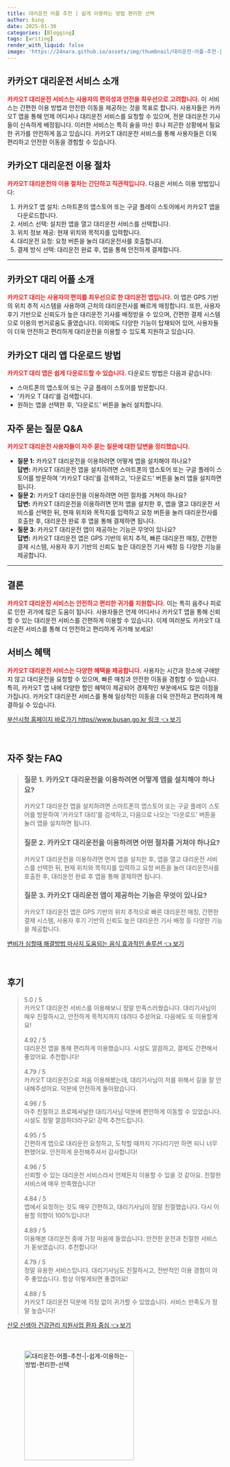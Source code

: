```yaml
---
title: 대리운전 어플 추천 | 쉽게 이용하는 방법 편리한 선택
author: bing
date: 2025-01-30
categories: [Blogging]
tags: [writing]
render_with_liquid: false
image: 'https://24nara.github.io/assets/img/thumbnail/대리운전-어플-추천-|-쉽게-이용하는-방법-편리한-선택.webp'
---
```



<h2 id='카카오T-대리운전-서비스-소개'>카카오T 대리운전 서비스 소개</h2>

<p><b><span style="color: #ee2323;">카카오T 대리운전 서비스는 사용자의 편의성과 안전을 최우선으로 고려합니다.</span></b> 이 서비스는 간편한 이용 방법과 안전한 이동을 제공하는 것을 목표로 합니다. 사용자들은 카카오T 앱을 통해 언제 어디서나 대리운전 서비스를 요청할 수 있으며, 전문 대리운전 기사들이 신속하게 배정됩니다. 이러한 서비스는 특히 술을 마신 후나 피곤한 상황에서 필요한 귀가를 안전하게 돕고 있습니다. 카카오T 대리운전 서비스를 통해 사용자들은 더욱 편리하고 안전한 이동을 경험할 수 있습니다.</p>

<h2 id='카카오T-대리운전-이용-절차'>카카오T 대리운전 이용 절차</h2>

<p><b><span style="color: #ee2323;">카카오T 대리운전의 이용 절차는 간단하고 직관적입니다.</span></b> 다음은 서비스 이용 방법입니다:</p>

<ol>
    <li>카카오T 앱 설치: 스마트폰의 앱스토어 또는 구글 플레이 스토어에서 카카오T 앱을 다운로드합니다.</li>
    <li>서비스 선택: 설치한 앱을 열고 대리운전 서비스를 선택합니다.</li>
    <li>위치 정보 제공: 현재 위치와 목적지를 입력합니다.</li>
    <li>대리운전 요청: 요청 버튼을 눌러 대리운전사를 호출합니다.</li>
    <li>결제 방식 선택: 대리운전 완료 후, 앱을 통해 안전하게 결제합니다.</li>
</ol>

<hr />

<h2 id='카카오T-대리-어플-소개'>카카오T 대리 어플 소개</h2>

<p><b><span style="color: #ee2323;">카카오T 대리는 사용자의 편의를 최우선으로 한 대리운전 앱입니다.</span></b> 이 앱은 GPS 기반의 위치 추적 시스템을 사용하여 근처의 대리운전사를 빠르게 매칭합니다. 또한, 사용자 후기 기반으로 신뢰도가 높은 대리운전 기사를 배정받을 수 있으며, 간편한 결제 시스템으로 이용의 번거로움도 줄였습니다. 이외에도 다양한 기능이 탑재되어 있어, 사용자들이 더욱 안전하고 편리하게 대리운전을 이용할 수 있도록 지원하고 있습니다.</p>

<h2 id='카카오T-대리-앱-다운로드-방법'>카카오T 대리 앱 다운로드 방법</h2>

<p><b><span style="color: #ee2323;">카카오T 대리 앱은 쉽게 다운로드할 수 있습니다.</span></b> 다운로드 방법은 다음과 같습니다:</p>

<ul>
    <li>스마트폰의 앱스토어 또는 구글 플레이 스토어를 방문합니다.</li>
    <li>'카카오 T 대리'를 검색합니다.</li>
    <li>원하는 앱을 선택한 후, '다운로드' 버튼을 눌러 설치합니다.</li>
</ul>

<h2 id='자주-묻는-질문-QNA'>자주 묻는 질문 Q&A</h2>

<p><b><span style="color: #ee2323;">카카오T 대리운전 사용자들이 자주 묻는 질문에 대한 답변을 정리했습니다.</span></b></p>

<ul>
    <li><b>질문 1:</b> 카카오T 대리운전을 이용하려면 어떻게 앱을 설치해야 하나요?<br>
        <b>답변:</b> 카카오T 대리운전 앱을 설치하려면 스마트폰의 앱스토어 또는 구글 플레이 스토어를 방문하여 '카카오T 대리'를 검색하고, '다운로드' 버튼을 눌러 앱을 설치하면 됩니다.</li>
    <li><b>질문 2:</b> 카카오T 대리운전을 이용하려면 어떤 절차를 거쳐야 하나요?<br>
        <b>답변:</b> 카카오T 대리운전을 이용하려면 먼저 앱을 설치한 후, 앱을 열고 대리운전 서비스를 선택한 뒤, 현재 위치와 목적지를 입력하고 요청 버튼을 눌러 대리운전사를 호출한 후, 대리운전 완료 후 앱을 통해 결제하면 됩니다.</li>
    <li><b>질문 3:</b> 카카오T 대리운전 앱이 제공하는 기능은 무엇이 있나요?<br>
        <b>답변:</b> 카카오T 대리운전 앱은 GPS 기반의 위치 추적, 빠른 대리운전 매칭, 간편한 결제 시스템, 사용자 후기 기반의 신뢰도 높은 대리운전 기사 배정 등 다양한 기능을 제공합니다.</li>
</ul>

<hr />

<h2 id='결론'>결론</h2>

<p><b><span style="color: #ee2323;">카카오T 대리운전 서비스는 안전하고 편리한 귀가를 지원합니다.</span></b> 이는 특히 음주나 피로로 인한 귀가에 많은 도움이 됩니다. 사용자들은 언제 어디서나 카카오T 앱을 통해 신뢰할 수 있는 대리운전 서비스를 간편하게 이용할 수 있습니다. 이제 여러분도 카카오T 대리운전 서비스를 통해 더 안전하고 편리하게 귀가해 보세요!</p>

<h2 id='서비스-혜택'>서비스 혜택</h2>

<p><b><span style="color: #ee2323;">카카오T 대리운전 서비스는 다양한 혜택을 제공합니다.</span></b> 사용자는 시간과 장소에 구애받지 않고 대리운전을 요청할 수 있으며, 빠른 매칭과 안전한 이동을 경험할 수 있습니다. 특히, 카카오T 앱 내에 다양한 할인 혜택이 제공되어 경제적인 부분에서도 많은 이점을 가집니다. 카카오T 대리운전 서비스를 통해 일상적인 이동을 더욱 안전하고 편리하게 해결하실 수 있습니다.</p>


<p><a class="click-button" title="부산시청 홈페이지 바로가기 https//www.busan.go.kr 링크" href="https://24nara.github.io/posts/%EB%B6%80%EC%82%B0%EC%8B%9C%EC%B2%AD-%ED%99%88%ED%8E%98%EC%9D%B4%EC%A7%80-%EB%B0%94%EB%A1%9C%EA%B0%80%EA%B8%B0-httpswww.busan.go.kr-%EB%A7%81%ED%81%AC/" rel="dofollow">부산시청 홈페이지 바로가기 https//www.busan.go.kr 링크 👈 보기</a></p><br>
<h2 id='자주_찾는_FAQ'>자주 찾는 FAQ</h2>
<div itemscope="" itemtype="https://schema.org/FAQPage"> 
<blockquote> 
<div itemscope="" itemprop="mainEntity" itemtype="https://schema.org/Question"> 
<h3 itemprop="name">질문 1. 카카오T 대리운전을 이용하려면 어떻게 앱을 설치해야 하나요?</h3> 
<div itemscope="" itemprop="acceptedAnswer" itemtype="https://schema.org/Answer"> 
<span itemprop="text"> 
<p>카카오T 대리운전 앱을 설치하려면 스마트폰의 앱스토어 또는 구글 플레이 스토어를 방문하여 '카카오T 대리'를 검색하고, 다음으로 나오는 '다운로드' 버튼을 눌러 앱을 설치하면 됩니다.</p> 
</span> 
</div> 
</div> 

<div itemscope="" itemprop="mainEntity" itemtype="https://schema.org/Question"> 
<h3 itemprop="name">질문 2. 카카오T 대리운전을 이용하려면 어떤 절차를 거쳐야 하나요?</h3> 
<div itemscope="" itemprop="acceptedAnswer" itemtype="https://schema.org/Answer"> 
<span itemprop="text"> 
<p>카카오T 대리운전을 이용하려면 먼저 앱을 설치한 후, 앱을 열고 대리운전 서비스를 선택한 뒤, 현재 위치와 목적지를 입력하고 요청 버튼을 눌러 대리운전사를 호출한 후, 대리운전 완료 후 앱을 통해 결제하면 됩니다.</p> 
</span> 
</div> 
</div> 

<div itemscope="" itemprop="mainEntity" itemtype="https://schema.org/Question"> 
<h3 itemprop="name">질문 3. 카카오T 대리운전 앱이 제공하는 기능은 무엇이 있나요?</h3> 
<div itemscope="" itemprop="acceptedAnswer" itemtype="https://schema.org/Answer"> 
<span itemprop="text"> 
<p>카카오T 대리운전 앱은 GPS 기반의 위치 추적으로 빠른 대리운전 매칭, 간편한 결제 시스템, 사용자 후기 기반의 신뢰도 높은 대리운전 기사 배정 등 다양한 기능을 제공합니다.</p> 
</span> 
</div> 
</div> 
</blockquote> 
</div>
<p><a class="click-button" title="변비가 심할때 해결방법 마사지 도움되는 음식 효과적인 솔루션" href="https://24nara.github.io/posts/%EB%B3%80%EB%B9%84%EA%B0%80-%EC%8B%AC%ED%95%A0%EB%95%8C-%ED%95%B4%EA%B2%B0%EB%B0%A9%EB%B2%95-%EB%A7%88%EC%82%AC%EC%A7%80-%EB%8F%84%EC%9B%80%EB%90%98%EB%8A%94-%EC%9D%8C%EC%8B%9D-%ED%9A%A8%EA%B3%BC%EC%A0%81%EC%9D%B8-%EC%86%94%EB%A3%A8%EC%85%98/" rel="dofollow">변비가 심할때 해결방법 마사지 도움되는 음식 효과적인 솔루션 👈 보기</a></p><br>
<h2 id='후기'>후기</h2>
<div itemscope itemtype="https://schema.org/Product">
  <blockquote>
  <div itemprop="review" itemscope itemtype="https://schema.org/Review">
      <div itemprop="reviewRating" itemscope itemtype="https://schema.org/Rating"> <span itemprop="ratingValue">5.0</span> / <span itemprop="bestRating">5</span> </div>
      <span itemprop="reviewBody">카카오T 대리운전 서비스를 이용해보니 정말 만족스러웠습니다. 대리기사님이 매우 친절하시고, 안전하게 목적지까지 데려다 주셨어요. 다음에도 또 이용할게요!</span>
  </div>
  <br>
  <div itemprop="review" itemscope itemtype="https://schema.org/Review">
      <div itemprop="reviewRating" itemscope itemtype="https://schema.org/Rating"> <span itemprop="ratingValue">4.92</span> / <span itemprop="bestRating">5</span> </div>
      <span itemprop="reviewBody">대리운전 앱을 통해 편리하게 이용했습니다. 시설도 깔끔하고, 결제도 간편해서 좋았어요. 추천합니다!</span>
  </div>
  <br>
  <div itemprop="review" itemscope itemtype="https://schema.org/Review">
      <div itemprop="reviewRating" itemscope itemtype="https://schema.org/Rating"> <span itemprop="ratingValue">4.79</span> / <span itemprop="bestRating">5</span> </div>
      <span itemprop="reviewBody">카카오T 대리운전으로 처음 이용해봤는데, 대리기사님이 저를 위해서 길을 잘 안내해주셨어요. 덕분에 안전하게 돌아왔습니다.</span>
  </div>
  <br>
  <div itemprop="review" itemscope itemtype="https://schema.org/Review">
      <div itemprop="reviewRating" itemscope itemtype="https://schema.org/Rating"> <span itemprop="ratingValue">4.96</span> / <span itemprop="bestRating">5</span> </div>
      <span itemprop="reviewBody">아주 친절하고 프로페셔널한 대리기사님 덕분에 편안하게 이동할 수 있었습니다. 시설도 정말 깔끔하더라구요! 강력 추천드립니다.</span>
  </div>
  <br>
  <div itemprop="review" itemscope itemtype="https://schema.org/Review">
      <div itemprop="reviewRating" itemscope itemtype="https://schema.org/Rating"> <span itemprop="ratingValue">4.95</span> / <span itemprop="bestRating">5</span> </div>
      <span itemprop="reviewBody">간편하게 앱으로 대리운전 요청하고, 도착할 때까지 기다리기만 하면 되니 너무 편했어요. 안전하게 운전해주셔서 감사합니다!</span>
  </div>
  <br>
  <div itemprop="review" itemscope itemtype="https://schema.org/Review">
      <div itemprop="reviewRating" itemscope itemtype="https://schema.org/Rating"> <span itemprop="ratingValue">4.96</span> / <span itemprop="bestRating">5</span> </div>
      <span itemprop="reviewBody">신뢰할 수 있는 대리운전 서비스라서 언제든지 이용할 수 있을 것 같아요. 친절한 서비스에 매우 만족했습니다!</span>
  </div>
  <br>
  <div itemprop="review" itemscope itemtype="https://schema.org/Review">
      <div itemprop="reviewRating" itemscope itemtype="https://schema.org/Rating"> <span itemprop="ratingValue">4.84</span> / <span itemprop="bestRating">5</span> </div>
      <span itemprop="reviewBody">앱에서 요청하는 것도 매우 간편하고, 대리기사님이 정말 친절했습니다. 다시 이용할 의향이 100%입니다!</span>
  </div>
  <br>
  <div itemprop="review" itemscope itemtype="https://schema.org/Review">
      <div itemprop="reviewRating" itemscope itemtype="https://schema.org/Rating"> <span itemprop="ratingValue">4.89</span> / <span itemprop="bestRating">5</span> </div>
      <span itemprop="reviewBody">이용해본 대리운전 중에 가장 마음에 들었습니다. 안전한 운전과 친절한 서비스가 돋보였습니다. 추천합니다!</span>
  </div>
  <br>
  <div itemprop="review" itemscope itemtype="https://schema.org/Review">
      <div itemprop="reviewRating" itemscope itemtype="https://schema.org/Rating"> <span itemprop="ratingValue">4.79</span> / <span itemprop="bestRating">5</span> </div>
      <span itemprop="reviewBody">정말 유용한 서비스입니다. 대리기사님도 친절하시고, 전반적인 이용 경험이 아주 좋았습니다. 항상 이렇게되면 좋겠어요!</span>
  </div>
  <br>
  <div itemprop="review" itemscope itemtype="https://schema.org/Review">
      <div itemprop="reviewRating" itemscope itemtype="https://schema.org/Rating"> <span itemprop="ratingValue">4.88</span> / <span itemprop="bestRating">5</span> </div>
      <span itemprop="reviewBody">카카오T 대리운전 덕분에 걱정 없이 귀가할 수 있었습니다. 서비스 만족도가 정말 높습니다!</span>
  </div>
  </blockquote>
</div>
<p><a class="click-button" title="산모 신생아 건강관리 지원사업 환자 중심" href="https://24nara.github.io/posts/%EC%82%B0%EB%AA%A8-%EC%8B%A0%EC%83%9D%EC%95%84-%EA%B1%B4%EA%B0%95%EA%B4%80%EB%A6%AC-%EC%A7%80%EC%9B%90%EC%82%AC%EC%97%85-%ED%99%98%EC%9E%90-%EC%A4%91%EC%8B%AC/" rel="dofollow">산모 신생아 건강관리 지원사업 환자 중심 👈 보기</a></p><br>
<figure class="image"><img src="https://24nara.github.io/assets/img/thumbnail/대리운전-어플-추천-|-쉽게-이용하는-방법-편리한-선택.webp" alt="대리운전-어플-추천-|-쉽게-이용하는-방법-편리한-선택" width="256" height="256"></figure>